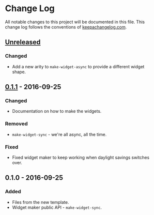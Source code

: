 # Change Log
All notable changes to this project will be documented in this file. This change log follows the conventions of [keepachangelog.com](http://keepachangelog.com/).

## [Unreleased]
### Changed
- Add a new arity to `make-widget-async` to provide a different widget shape.

## [0.1.1] - 2016-09-25
### Changed
- Documentation on how to make the widgets.

### Removed
- `make-widget-sync` - we're all async, all the time.

### Fixed
- Fixed widget maker to keep working when daylight savings switches over.

## 0.1.0 - 2016-09-25
### Added
- Files from the new template.
- Widget maker public API - `make-widget-sync`.

[Unreleased]: https://github.com/your-name/functions-with-reduce/compare/0.1.1...HEAD
[0.1.1]: https://github.com/your-name/functions-with-reduce/compare/0.1.0...0.1.1
